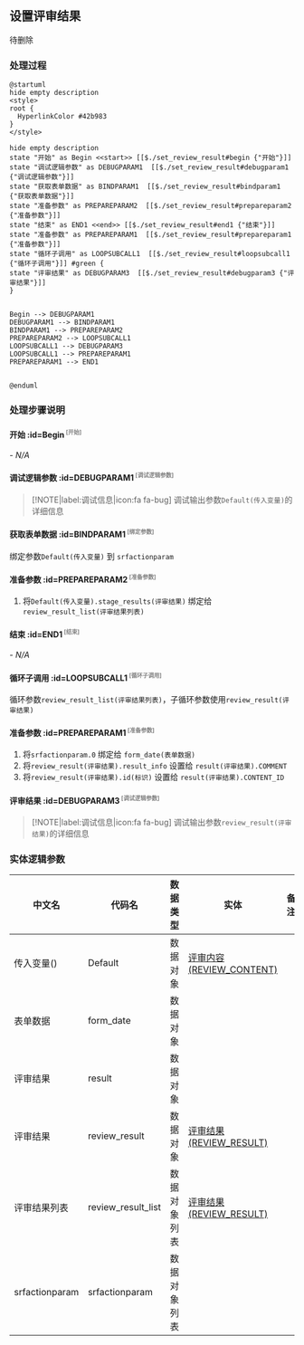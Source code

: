 ## 设置评审结果 <!-- {docsify-ignore-all} -->

   待删除

### 处理过程

```plantuml
@startuml
hide empty description
<style>
root {
  HyperlinkColor #42b983
}
</style>

hide empty description
state "开始" as Begin <<start>> [[$./set_review_result#begin {"开始"}]]
state "调试逻辑参数" as DEBUGPARAM1  [[$./set_review_result#debugparam1 {"调试逻辑参数"}]]
state "获取表单数据" as BINDPARAM1  [[$./set_review_result#bindparam1 {"获取表单数据"}]]
state "准备参数" as PREPAREPARAM2  [[$./set_review_result#prepareparam2 {"准备参数"}]]
state "结束" as END1 <<end>> [[$./set_review_result#end1 {"结束"}]]
state "准备参数" as PREPAREPARAM1  [[$./set_review_result#prepareparam1 {"准备参数"}]]
state "循环子调用" as LOOPSUBCALL1  [[$./set_review_result#loopsubcall1 {"循环子调用"}]] #green {
state "评审结果" as DEBUGPARAM3  [[$./set_review_result#debugparam3 {"评审结果"}]]
}


Begin --> DEBUGPARAM1
DEBUGPARAM1 --> BINDPARAM1
BINDPARAM1 --> PREPAREPARAM2
PREPAREPARAM2 --> LOOPSUBCALL1
LOOPSUBCALL1 --> DEBUGPARAM3
LOOPSUBCALL1 --> PREPAREPARAM1
PREPAREPARAM1 --> END1


@enduml
```


### 处理步骤说明

#### 开始 :id=Begin<sup class="footnote-symbol"> <font color=gray size=1>[开始]</font></sup>



*- N/A*
#### 调试逻辑参数 :id=DEBUGPARAM1<sup class="footnote-symbol"> <font color=gray size=1>[调试逻辑参数]</font></sup>



> [!NOTE|label:调试信息|icon:fa fa-bug]
> 调试输出参数`Default(传入变量)`的详细信息


#### 获取表单数据 :id=BINDPARAM1<sup class="footnote-symbol"> <font color=gray size=1>[绑定参数]</font></sup>



绑定参数`Default(传入变量)` 到 `srfactionparam`
#### 准备参数 :id=PREPAREPARAM2<sup class="footnote-symbol"> <font color=gray size=1>[准备参数]</font></sup>



1. 将`Default(传入变量).stage_results(评审结果)` 绑定给  `review_result_list(评审结果列表)`

#### 结束 :id=END1<sup class="footnote-symbol"> <font color=gray size=1>[结束]</font></sup>



*- N/A*

#### 循环子调用 :id=LOOPSUBCALL1<sup class="footnote-symbol"> <font color=gray size=1>[循环子调用]</font></sup>



循环参数`review_result_list(评审结果列表)`，子循环参数使用`review_result(评审结果)`
#### 准备参数 :id=PREPAREPARAM1<sup class="footnote-symbol"> <font color=gray size=1>[准备参数]</font></sup>



1. 将`srfactionparam.0` 绑定给  `form_date(表单数据)`
2. 将`review_result(评审结果).result_info` 设置给  `result(评审结果).COMMENT`
3. 将`review_result(评审结果).id(标识)` 设置给  `result(评审结果).CONTENT_ID`

#### 评审结果 :id=DEBUGPARAM3<sup class="footnote-symbol"> <font color=gray size=1>[调试逻辑参数]</font></sup>



> [!NOTE|label:调试信息|icon:fa fa-bug]
> 调试输出参数`review_result(评审结果)`的详细信息




### 实体逻辑参数

|    中文名   |    代码名    |  数据类型    |  实体   |备注 |
| --------| --------| -------- | -------- | --------   |
|传入变量(<i class="fa fa-check"/></i>)|Default|数据对象|[评审内容(REVIEW_CONTENT)](module/TestMgmt/review_content.md)||
|表单数据|form_date|数据对象|||
|评审结果|result|数据对象|||
|评审结果|review_result|数据对象|[评审结果(REVIEW_RESULT)](module/TestMgmt/review_result.md)||
|评审结果列表|review_result_list|数据对象列表|[评审结果(REVIEW_RESULT)](module/TestMgmt/review_result.md)||
|srfactionparam|srfactionparam|数据对象列表|||
